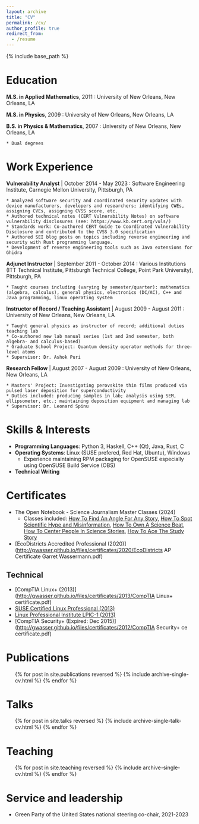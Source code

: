 ```yaml
---
layout: archive
title: "CV"
permalink: /cv/
author_profile: true
redirect_from:
  - /resume
---
```


{% include base_path %}

# Education

**M.S. in Applied Mathematics**, 2011
:   University of New Orleans, New Orleans, LA

**M.S. in Physics**, 2009
:   University of New Orleans, New Orleans, LA

**B.S. in Physics & Mathematics**, 2007
:   University of New Orleans, New Orleans, LA

    * Dual degrees

# Work Experience

**Vulnerability Analyst** | October 2014 - May 2023
:   Software Engineering Institute, Carnegie Mellon University, Pittsburgh, PA

    * Analyzed software security and coordinated security updates with device manufacturers, developers and researchers; identifying CWEs, assigning CVEs, assigning CVSS score, etc.
    * Authored technical notes (CERT Vulnerability Notes) on software vulnerability disclosures (see: https://www.kb.cert.org/vuls/)
    * Standards work: Co-authored CERT Guide to Coordinated Vulnerability Disclosure and contributed to the CVSS 3.0 specification
    * Authored SEI blog posts on topics including reverse engineering and security with Rust programming language.
    * Development of reverse engineering tools such as Java extensions for Ghidra

**Adjunct Instructor** | September 2011 - October 2014
:   Various Institutions (ITT Technical Institute, Pittsburgh Technical College, Point Park University), Pittsburgh, PA

    * Taught courses including (varying by semester/quarter): mathematics (algebra, calculus), general physics, electronics (DC/AC), C++ and Java programming, linux operating system
    
**Instructor of Record / Teaching Assistant** | August 2009 - August 2011
:   University of New Orleans, New Orleans, LA

    * Taught general physics as instructor of record; additional duties teaching lab
    * Co-authored new lab manual series (1st and 2nd semester, both algebra- and calculus-based)
    * Graduate School Project: Quantum density operator methods for three-level atoms
    * Supervisor: Dr. Ashok Puri
  
**Research Fellow** | August 2007 - August 2009
:   University of New Orleans, New Orleans, LA

    * Masters' Project: Investigating perovskite thin films produced via pulsed laser deposition for superconductivity
    * Duties included: producing samples in lab; analysis using SEM, ellipsometer, etc.; maintaining deposition equipment and managing lab
    * Supervisor: Dr. Leonard Spinu
  
  
# Skills & Interests

* **Programming Languages**: Python 3, Haskell, C++ (Qt), Java, Rust, C
* **Operating Systems**: Linux (SUSE prefered, Red Hat, Ubuntu), Windows
  * Experience maintaining RPM packaging for OpenSUSE especially using OpenSUSE Build Service (OBS)
* **Technical Writing**

# Certificates

* The Open Notebook - Science Journalism Master Classes (2024)
  * Classes included: [How To Find An Angle For Any Story](http://gwasser.github.io/files/certificates/2024/Certificate-of-Completion-TON-Angles-Course.pdf), [How To Spot Scientific Hype and Misinformation](http://gwasser.github.io/files/certificates/2024/Certificate-of-Completion-TON-Hype-Course.pdf), [How To Own A Science Beat](http://gwasser.github.io/files/certificates/2024/Certificate-of-Completion-TON-Beat-Course.pdf), [How To Center People In Science Stories](http://gwasser.github.io/files/certificates/2024/Certificate-of-Completion-TON-Centering-People-Course.pdf), [How To Ace The Study Story](http://gwasser.github.io/files/certificates/2024/Certificate-of-Completion-TON-Study-Story-Course.pdf)
* [EcoDistricts Accredited Professional (2020)](http://gwasser.github.io/files/certificates/2020/EcoDistricts AP Certificate Garret Wassermann.pdf)

## Technical

* [CompTIA Linux+ (2013)](http://gwasser.github.io/files/certificates/2013/CompTIA Linux+ certificate.pdf)
* [SUSE Certified Linux Professional (2013)](http://gwasser.github.io/files/certificates/2013/GarretWassermann_SCLP_ECR.pdf)
* [Linux Professional Institute LPIC-1 (2013)](http://gwasser.github.io/files/certificates/2013/LPIC1-certificate.pdf)
* [CompTIA Security+ (Expired: Dec 2015)](http://gwasser.github.io/files/certificates/2012/CompTIA Security+ ce certificate.pdf)

# Publications

  <ul>{% for post in site.publications reversed %}
    {% include archive-single-cv.html %}
  {% endfor %}</ul>
  
# Talks

  <ul>{% for post in site.talks reversed %}
    {% include archive-single-talk-cv.html %}
  {% endfor %}</ul>
  
# Teaching

  <ul>{% for post in site.teaching reversed %}
    {% include archive-single-cv.html %}
  {% endfor %}</ul>
  
# Service and leadership

* Green Party of the United States national steering co-chair, 2021-2023
